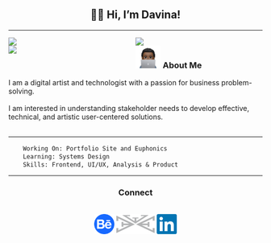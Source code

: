 <h2 align="center" vertical-align="middle"> ✌🏾 Hi, I’m Davina!</h2>
 <hr>

<img width = "50%" align = "left" src = "https://github-readme-stats.vercel.app/api?username=davinawooley&theme=algolia" />
<img width = "50%" align = "left" src = "https://github-readme-stats.vercel.app/api/top-langs/?username=davinawooley&layout=compact&theme=algolia&hide=shell" />
<img width = "50%" align = "left" src = "https://github-readme-streak-stats.herokuapp.com/?user=davinawooley&theme=dark&background=040f2c&ring=0badfe" />
<h3> <img height = "45" src = "dewComp.PNG" display = "inline-block"/> About Me</h3>
I am a digital artist and technologist with a passion for business problem-solving.<br><br>I am interested in understanding stakeholder needs to develop effective, technical, and artistic user-centered solutions.
  <div>
<!--     <br> -->
<!--     <img width = "45%" align = "inline" src = "https://skills.thijs.gg/icons?i=java,js,react,mysql,html,css&theme=light" /> -->
    <br>
    <hr>
  
  </div>
  
        Working On: Portfolio Site and Euphonics
        Learning: Systems Design
        Skills: Frontend, UI/UX, Analysis & Product
        
<div width = "100%" align = "center">
   <hr>
 
  <h3>Connect</h3>
   <br>
  <a href = "https://www.behance.com/davinawooley" target="_blank"> <img height = "40" align = "middle" src = "behance.png" /></a>
<a href = "https://www.davinawooley.com" target="_blank"> <img height = "40" align = "middle" src = "LogoGrey.png" /></a>
<a href = "https://www.linkedin.com/in/davinawooley/" target="_blank"> <img height = "40" align = "middle" src = "li.png" /></a>
</div>

